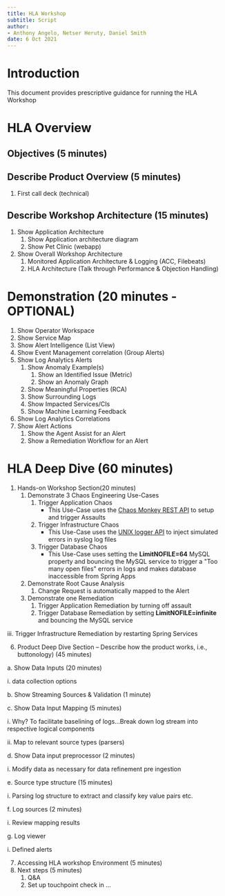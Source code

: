 ```yaml
---
title: HLA Workshop
subtitle: Script
author: 
- Anthony Angelo, Netser Heruty, Daniel Smith
date: 6 Oct 2021
---
```

# Introduction

This document provides prescriptive guidance for running the HLA Workshop

# HLA Overview

## Objectives (5 minutes)
## Describe Product Overview (5 minutes)
   1. First call deck (technical)
## Describe Workshop Architecture (15 minutes)
   1. Show Application Architecture
      1. Show Application architecture diagram
      1. Show Pet Clinic (webapp)
   1. Show Overall Workshop Architecture
      1. Monitored Application Architecture & Logging (ACC, Filebeats)
      1. HLA Architecture (Talk through Performance & Objection Handling)
# Demonstration (20 minutes - OPTIONAL)
   1. Show Operator Workspace
   1. Show Service Map
   1. Show Alert Intelligence (List View)
   1. Show Event Management correlation (Group Alerts)
   1. Show Log Analytics Alerts
      1. Show Anomaly Example(s)
         1. Show an Identified Issue (Metric)
         1. Show an Anomaly Graph
      1. Show Meaningful Properties (RCA)
      1. Show Surrounding Logs
      1. Show Impacted Services/CIs
      1. Show Machine Learning Feedback
   1. Show Log Analytics Correlations
   1. Show Alert Actions
      1. Show the Agent Assist for an Alert
      1. Show a Remediation Workflow for an Alert

# HLA Deep Dive (60 minutes)

1. Hands-on Workshop  Section(20 minutes)
   1. Demonstrate 3 Chaos Engineering Use-Cases
      1. Trigger Application Chaos
         * This Use-Case uses the [Chaos Monkey REST API](https://codecentric.github.io/chaos-monkey-spring-boot/latest/#_http_endpoint) to setup and trigger Assaults
      1. Trigger Infrastructure Chaos
         * This Use-Case uses the [UNIX logger API](https://man7.org/linux/man-pages/man1/logger.1.html) to inject simulated errors in syslog log files
      1. Trigger Database Chaos
         * This Use-Case uses setting the **LimitNOFILE=64** MySQL property and bouncing the MySQL service to trigger a "Too many open files" errors in logs and makes database inaccessible from Spring Apps
   1. Demonstrate Root Cause Analysis
      1. Change Request is automatically mapped to the Alert
   1. Demonstrate one Remediation
      1. Trigger Application Remediation by turning off assault
      1. Trigger Database Remediation by setting **LimitNOFILE=infinite** and bouncing the MySQL service

iii.     Trigger Infrastructure Remediation by
restarting Spring Services

6. Product Deep Dive Section –
   Describe how the product works, i.e., buttonology) (45 minutes)

a.      Show
Data Inputs (20 minutes)

i.     data
collection options

b.
Show
Streaming Sources & Validation (1 minute)

c.       Show
Data Input Mapping (5 minutes)

i.     Why?
To facilitate baselining of logs…Break down log stream into respective logical
components

ii.     Map
to relevant source types (parsers)

d.
Show
Data input preprocessor (2 minutes)

i.     Modify data as necessary for data
refinement pre ingestion

e.      Source
type structure (15 minutes)

i.     Parsing
log structure to extract and classify key value pairs etc.

f.
Log
sources (2 minutes)

i.     Review mapping results

g.
Log
viewer

i.     Defined alerts

7. Accessing HLA workshop
   Environment (5 minutes)
8. Next steps (5 minutes)
   1. Q&A
   2. Set up touchpoint check in …

